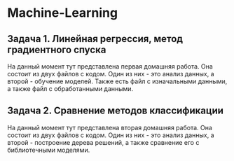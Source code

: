 # Machine-Learning
 
 
 ## Задача 1. Линейная регрессия, метод градиентного спуска
 На данный момент тут представлена первая домашняя работа. Она состоит из двух файлов с кодом. Один из них - это анализ данных, а второй - обучение моделей. Также есть файл с изначальными данными, а также файл с обработанными данными. 
 
  ## Задача 2. Сравнение методов классификации
 На данный момент тут представлена вторая домашняя работа. Она состоит из двух файлов с кодом. Один из них - это анализ данных, а второй - построение дерева решений, а также сравнение его с библиотечными моделями.
